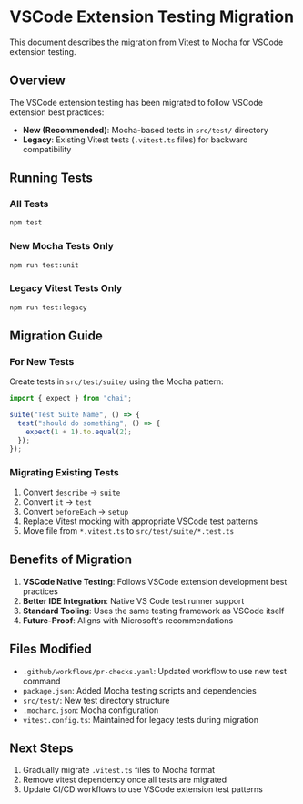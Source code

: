 # VSCode Extension Testing Migration

This document describes the migration from Vitest to Mocha for VSCode extension testing.

## Overview

The VSCode extension testing has been migrated to follow VSCode extension best practices:

- **New (Recommended)**: Mocha-based tests in `src/test/` directory
- **Legacy**: Existing Vitest tests (`.vitest.ts` files) for backward compatibility

## Running Tests

### All Tests
```bash
npm test
```

### New Mocha Tests Only
```bash
npm run test:unit
```

### Legacy Vitest Tests Only  
```bash
npm run test:legacy
```

## Migration Guide

### For New Tests
Create tests in `src/test/suite/` using the Mocha pattern:

```typescript
import { expect } from "chai";

suite("Test Suite Name", () => {
  test("should do something", () => {
    expect(1 + 1).to.equal(2);
  });
});
```

### Migrating Existing Tests
1. Convert `describe` -> `suite`
2. Convert `it` -> `test` 
3. Convert `beforeEach` -> `setup`
4. Replace Vitest mocking with appropriate VSCode test patterns
5. Move file from `*.vitest.ts` to `src/test/suite/*.test.ts`

## Benefits of Migration

1. **VSCode Native Testing**: Follows VSCode extension development best practices
2. **Better IDE Integration**: Native VS Code test runner support
3. **Standard Tooling**: Uses the same testing framework as VSCode itself
4. **Future-Proof**: Aligns with Microsoft's recommendations

## Files Modified

- `.github/workflows/pr-checks.yaml`: Updated workflow to use new test command
- `package.json`: Added Mocha testing scripts and dependencies
- `src/test/`: New test directory structure
- `.mocharc.json`: Mocha configuration
- `vitest.config.ts`: Maintained for legacy tests during migration

## Next Steps

1. Gradually migrate `.vitest.ts` files to Mocha format
2. Remove vitest dependency once all tests are migrated  
3. Update CI/CD workflows to use VSCode extension test patterns
